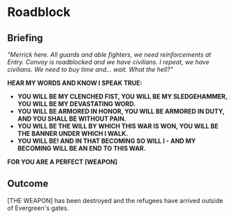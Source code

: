 # Roadblock
## Briefing

*"Merrick here. All guards and able fighters, we need reinforcements at Entry. Convoy is roadblocked and we have civilians. I repeat, we have civilians. We need to buy time and... wait. What the hell?"*

**HEAR MY WORDS AND KNOW I SPEAK TRUE:**
- **YOU WILL BE MY CLENCHED FIST, YOU WILL BE MY SLEDGEHAMMER, YOU WILL BE MY DEVASTATING WORD.**
- **YOU WILL BE ARMORED IN HONOR, YOU WILL BE ARMORED IN DUTY, AND YOU SHALL BE WITHOUT PAIN.**
- **YOU WILL BE THE WILL BY WHICH THIS WAR IS WON, YOU WILL BE THE BANNER UNDER WHICH I WALK.**
- **YOU WILL BE! AND IN THAT BECOMING SO WILL I - AND MY BECOMING WILL BE AN END TO THIS WAR.**

**FOR YOU ARE A PERFECT [WEAPON]**


## Outcome
[THE WEAPON] has been destroyed and the refugees have arrived outside of Evergreen's gates.